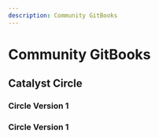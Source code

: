 ```yaml
---
description: Community GitBooks
---
```


# Community GitBooks

## Catalyst Circle

### Circle Version 1



### Circle Version 1

####
